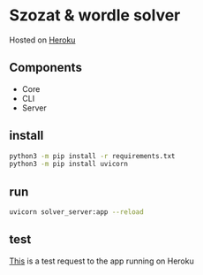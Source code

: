 # Szozat & wordle solver

Hosted on [Heroku](https://polar-fortress-90021.herokuapp.com/docs)

## Components
- Core
- CLI
- Server

## install
```bash
python3 -m pip install -r requirements.txt
python3 -m pip install uvicorn
```

## run
```bash
uvicorn solver_server:app --reload
```

## test
[This](https://reqbin.com/c-wis5fajj) is a test request to the app running on Heroku
